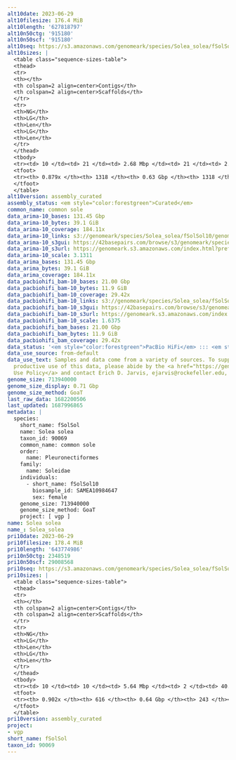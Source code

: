 ```yaml
---
alt10date: 2023-06-29
alt10filesize: 176.4 MiB
alt10length: '627818797'
alt10n50ctg: '915180'
alt10n50scf: '915180'
alt10seq: https://s3.amazonaws.com/genomeark/species/Solea_solea/fSolSol10/assembly_curated/fSolSol10.alt.cur.20230629.fasta.gz
alt10sizes: |
  <table class="sequence-sizes-table">
  <thead>
  <tr>
  <th></th>
  <th colspan=2 align=center>Contigs</th>
  <th colspan=2 align=center>Scaffolds</th>
  </tr>
  <tr>
  <th>NG</th>
  <th>LG</th>
  <th>Len</th>
  <th>LG</th>
  <th>Len</th>
  </tr>
  </thead>
  <tbody>
  <tr><td> 10 </td><td> 21 </td><td> 2.68 Mbp </td><td> 21 </td><td> 2.68 Mbp </td></tr><tr><td> 20 </td><td> 54 </td><td> 1.88 Mbp </td><td> 54 </td><td> 1.88 Mbp </td></tr><tr><td> 30 </td><td> 96 </td><td> 1.47 Mbp </td><td> 96 </td><td> 1.47 Mbp </td></tr><tr><td> 40 </td><td> 150 </td><td> 1.22 Mbp </td><td> 150 </td><td> 1.22 Mbp </td></tr><tr style="background-color:#cccccc;"><td> 50 </td><td> 217 </td><td> 0.92 Mbp </td><td> 217 </td><td> 0.92 Mbp </td></tr><tr><td> 60 </td><td> 307 </td><td> 0.71 Mbp </td><td> 307 </td><td> 0.71 Mbp </td></tr><tr><td> 70 </td><td> 431 </td><td> 479.87 Kbp </td><td> 431 </td><td> 479.87 Kbp </td></tr><tr><td> 80 </td><td> 625 </td><td> 269.77 Kbp </td><td> 625 </td><td> 269.77 Kbp </td></tr><tr><td> 90 </td><td> 0 </td><td>  </td><td> 0 </td><td>  </td></tr><tr><td> 100 </td><td> 0 </td><td>  </td><td> 0 </td><td>  </td></tr></tbody>
  <tfoot>
  <tr><th> 0.879x </th><th> 1318 </th><th> 0.63 Gbp </th><th> 1318 </th><th> 0.63 Gbp </th></tr>
  </tfoot>
  </table>
alt10version: assembly_curated
assembly_status: <em style="color:forestgreen">Curated</em>
common_name: common sole
data_arima-10_bases: 131.45 Gbp
data_arima-10_bytes: 39.1 GiB
data_arima-10_coverage: 184.11x
data_arima-10_links: s3://genomeark/species/Solea_solea/fSolSol10/genomic_data/arima/<br>
data_arima-10_s3gui: https://42basepairs.com/browse/s3/genomeark/species/Solea_solea/fSolSol10/genomic_data/arima/
data_arima-10_s3url: https://genomeark.s3.amazonaws.com/index.html?prefix=species/Solea_solea/fSolSol10/genomic_data/arima/
data_arima-10_scale: 3.1311
data_arima_bases: 131.45 Gbp
data_arima_bytes: 39.1 GiB
data_arima_coverage: 184.11x
data_pacbiohifi_bam-10_bases: 21.00 Gbp
data_pacbiohifi_bam-10_bytes: 11.9 GiB
data_pacbiohifi_bam-10_coverage: 29.42x
data_pacbiohifi_bam-10_links: s3://genomeark/species/Solea_solea/fSolSol10/genomic_data/pacbio_hifi/<br>
data_pacbiohifi_bam-10_s3gui: https://42basepairs.com/browse/s3/genomeark/species/Solea_solea/fSolSol10/genomic_data/pacbio_hifi/
data_pacbiohifi_bam-10_s3url: https://genomeark.s3.amazonaws.com/index.html?prefix=species/Solea_solea/fSolSol10/genomic_data/pacbio_hifi/
data_pacbiohifi_bam-10_scale: 1.6375
data_pacbiohifi_bam_bases: 21.00 Gbp
data_pacbiohifi_bam_bytes: 11.9 GiB
data_pacbiohifi_bam_coverage: 29.42x
data_status: '<em style="color:forestgreen">PacBio HiFi</em> ::: <em style="color:forestgreen">Arima</em>'
data_use_source: from-default
data_use_text: Samples and data come from a variety of sources. To support fair and
  productive use of this data, please abide by the <a href="https://genome10k.soe.ucsc.edu/data-use-policies/">Data
  Use Policy</a> and contact Erich D. Jarvis, ejarvis@rockefeller.edu, with any questions.
genome_size: 713940000
genome_size_display: 0.71 Gbp
genome_size_method: GoaT
last_raw_data: 1682200506
last_updated: 1687996865
metadata: |
  species:
    short_name: fSolSol
    name: Solea solea
    taxon_id: 90069
    common_name: common sole
    order:
      name: Pleuronectiformes
    family:
      name: Soleidae
    individuals:
      - short_name: fSolSol10
        biosample_id: SAMEA10984647
        sex: female
    genome_size: 713940000
    genome_size_method: GoaT
    project: [ vgp ]
name: Solea solea
name_: Solea_solea
pri10date: 2023-06-29
pri10filesize: 178.4 MiB
pri10length: '643774986'
pri10n50ctg: 2348519
pri10n50scf: 29008568
pri10seq: https://s3.amazonaws.com/genomeark/species/Solea_solea/fSolSol10/assembly_curated/fSolSol10.pri.cur.20230629.fasta.gz
pri10sizes: |
  <table class="sequence-sizes-table">
  <thead>
  <tr>
  <th></th>
  <th colspan=2 align=center>Contigs</th>
  <th colspan=2 align=center>Scaffolds</th>
  </tr>
  <tr>
  <th>NG</th>
  <th>LG</th>
  <th>Len</th>
  <th>LG</th>
  <th>Len</th>
  </tr>
  </thead>
  <tbody>
  <tr><td> 10 </td><td> 10 </td><td> 5.64 Mbp </td><td> 2 </td><td> 40.01 Mbp </td></tr><tr><td> 20 </td><td> 24 </td><td> 4.32 Mbp </td><td> 4 </td><td> 32.35 Mbp </td></tr><tr><td> 30 </td><td> 42 </td><td> 3.67 Mbp </td><td> 6 </td><td> 31.38 Mbp </td></tr><tr><td> 40 </td><td> 64 </td><td> 2.90 Mbp </td><td> 9 </td><td> 29.76 Mbp </td></tr><tr style="background-color:#cccccc;"><td> 50 </td><td> 91 </td><td style="background-color:#88ff88;"> 2.35 Mbp </td><td> 11 </td><td style="background-color:#88ff88;"> 29.01 Mbp </td></tr><tr><td> 60 </td><td> 126 </td><td> 1.81 Mbp </td><td> 14 </td><td> 26.89 Mbp </td></tr><tr><td> 70 </td><td> 172 </td><td> 1.30 Mbp </td><td> 16 </td><td> 26.39 Mbp </td></tr><tr><td> 80 </td><td> 241 </td><td> 0.79 Mbp </td><td> 19 </td><td> 23.71 Mbp </td></tr><tr><td> 90 </td><td> 546 </td><td> 22.60 Kbp </td><td> 170 </td><td> 23.61 Kbp </td></tr><tr><td> 100 </td><td> 0 </td><td>  </td><td> 0 </td><td>  </td></tr></tbody>
  <tfoot>
  <tr><th> 0.902x </th><th> 616 </th><th> 0.64 Gbp </th><th> 243 </th><th> 0.64 Gbp </th></tr>
  </tfoot>
  </table>
pri10version: assembly_curated
project:
- vgp
short_name: fSolSol
taxon_id: 90069
---
```

